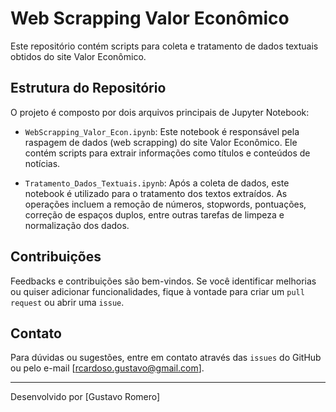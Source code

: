 # Web Scrapping Valor Econômico

Este repositório contém scripts para coleta e tratamento de dados textuais obtidos do site Valor Econômico.

## Estrutura do Repositório

O projeto é composto por dois arquivos principais de Jupyter Notebook:

- `WebScrapping_Valor_Econ.ipynb`: Este notebook é responsável pela raspagem de dados (web scrapping) do site Valor Econômico. Ele contém scripts para extrair informações como títulos e conteúdos de notícias.

- `Tratamento_Dados_Textuais.ipynb`: Após a coleta de dados, este notebook é utilizado para o tratamento dos textos extraídos. As operações incluem a remoção de números, stopwords, pontuações, correção de espaços duplos, entre outras tarefas de limpeza e normalização dos dados.


## Contribuições

Feedbacks e contribuições são bem-vindos. Se você identificar melhorias ou quiser adicionar funcionalidades, fique à vontade para criar um `pull request` ou abrir uma `issue`.

## Contato

Para dúvidas ou sugestões, entre em contato através das `issues` do GitHub ou pelo e-mail [rcardoso.gustavo@gmail.com].

---

Desenvolvido por [Gustavo Romero]
